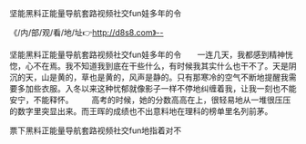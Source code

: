 坚能黑料正能量导航套路视频社交fun娃多年的令

《/内/部/观/看/地/址👉http://d8s8.com》--

坚能黑料正能量导航套路视频社交fun娃多年的令　　一连几天，我都感到精神恍惚，心不在焉。我不知道我到底在干些什么，有时候我其实什么也干不了。天是阴沉的天，山是黄的，草也是黄的，风声是静的。只有那寒冷的空气不断地提醒我需要多加些衣服。入冬以来这种忧郁就像影子一样不停地纠缠着我，让我一刻也不能安宁，不能释怀。
　　高考的时候，她的分数高高在上，很轻易地从一堆很压压的数字里突显出来。而王晖的成绩也不出意料地在理科的榜单里名列前茅。





票下黑料正能量导航套路视频社交fun地指着对不

